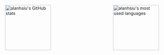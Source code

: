 <!-- ## Hi there 👋 -->

<!--
**Alanhsiu/alanhsiu** is a ✨ _special_ ✨ repository because its `README.md` (this file) appears on your GitHub profile.

Here are some ideas to get you started:

- 🔭 I’m currently working on ...
- 🌱 I’m currently learning ...
- 👯 I’m looking to collaborate on ...
- 🤔 I’m looking for help with ...
- 💬 Ask me about ...
- 📫 How to reach me: ...
- 😄 Pronouns: ...
- ⚡ Fun fact: ...
-->
<div style="display: flex; justify-content: space-between; align-items: center;">
  <picture>
    <source
      srcset="https://github-readme-stats-sigma-five.vercel.app/api?username=alanhsiu&show_icons=true&theme=tokyonight&count_private=true&hide=stars&layout=compact"
      media="(prefers-color-scheme: dark)"
    />
    <source
      srcset="https://github-readme-stats-sigma-five.vercel.app/api?username=alanhsiu&show_icons=true&count_private=true&hide=stars"
      media="(prefers-color-scheme: light), (prefers-color-scheme: no-preference)"
    />
    <img alt="alanhsiu's GitHub stats" style="height: 150px;" src="https://github-readme-stats-sigma-five.vercel.app/api?username=alanhsiu&show_icons=true&theme=tokyonight&count_private=true&hide=stars" />
  </picture>

  <picture>
    <source
      srcset="https://github-readme-stats.vercel.app/api/top-langs/?username=Alanhsiu&exclude_repo=Tower-Defense&hide=prolog,html,qml,matlab,css,makefile&theme=tokyonight&layout=compact"
      media="(prefers-color-scheme: dark)"
    />
    <source
      srcset="https://github-readme-stats.vercel.app/api/top-langs/?username=Alanhsiu&exclude_repo=Tower-Defense&hide=prolog,html,qml,matlab,css,makefile"
      media="(prefers-color-scheme: light), (prefers-color-scheme: no-preference)"
    />
    <img alt="alanhsiu's most used languages" style="height: 150px;" src="https://github-readme-stats.vercel.app/api/top-langs/?username=Alanhsiu&exclude_repo=Tower-Defense&hide=prolog,html,qml,matlab,css,makefile&theme=tokyonight" />
  </picture>
</div>
